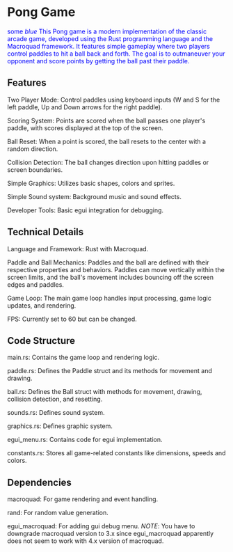 # Pong Game

<span style="color:blue">some *blue* This Pong game is a modern implementation of the classic arcade game, developed using the Rust programming language and the Macroquad framework. It features simple gameplay where two players control paddles to hit a ball back and forth. The goal is to outmaneuver your opponent and score points by getting the ball past their paddle.</span>

## Features

Two Player Mode: Control paddles using keyboard inputs (W and S for the left paddle, Up and Down arrows for the right paddle).

Scoring System: Points are scored when the ball passes one player's paddle, with scores displayed at the top of the screen.

Ball Reset: When a point is scored, the ball resets to the center with a random direction.

Collision Detection: The ball changes direction upon hitting paddles or screen boundaries.

Simple Graphics: Utilizes basic shapes, colors and sprites.

Simple Sound system: Background music and sound effects.

Developer Tools: Basic egui integration for debugging.

## Technical Details

Language and Framework: Rust with Macroquad.

Paddle and Ball Mechanics: Paddles and the ball are defined with their respective properties and behaviors. Paddles can move vertically within the screen limits, and the ball's movement includes bouncing off the screen edges and paddles.

Game Loop: The main game loop handles input processing, game logic updates, and rendering.

FPS: Currently set to 60 but can be changed.

## Code Structure

main.rs: Contains the game loop and rendering logic.

paddle.rs: Defines the Paddle struct and its methods for movement and drawing.

ball.rs: Defines the Ball struct with methods for movement, drawing, collision detection, and resetting.

sounds.rs: Defines sound system.

graphics.rs: Defines graphic system.

egui_menu.rs: Contains code for egui implementation.

constants.rs: Stores all game-related constants like dimensions, speeds and colors.

## Dependencies

macroquad: For game rendering and event handling.

rand: For random value generation.

egui_macroquad: For adding gui debug menu. *NOTE*: You have to downgrade macroquad version to 3.x since egui_macroquad apparently does not seem to work with 4.x version of macroquad.
